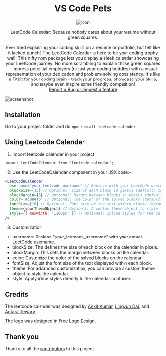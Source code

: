 <div align='center'>

# VS Code Pets

![icon](https://github.com/ankitkr8540/leetcode-calendar/blob/antara-trials/assets/leetcode-calendar-logo.png)

</div>

<p align="center">
    LeetCode Calendar: Because nobody cares about your resume without green squares.
    <br>
    <br>
    Ever tried explaining your coding skills on a resume or portfolio, but felt like it lacked punch? The LeetCode Calendar is here to be your coding trophy wall! This nifty npm package lets you display a sleek calendar showcasing your LeetCode journey. No more scrambling to explain those green squares - impress potential employers (or just your coding buddies) with a visual representation of your dedication and problem-solving consistency. It's like a Fitbit for your coding brain - track your progress, showcase your skills, and maybe even inspire some friendly competition! 
    <br>
    <a href="https://github.com/ankitkr8540/leetcode-calendar/issues/new">Report a Bug or request a feature</a>
</p>

![screenshot](https://github.com/ankitkr8540/leetcode-calendar/blob/antara-trials/assets/demo-screenshot.png)

## Installation

Go to your project folder and do `npm install leetcode-calender`

## Using Leetcode Calender

1. Import leetcode calender in your project

`import LeetCodeCalendar from 'leetcode-calendar';`

2. Use the LeetCodeCalendar component in your JSX code:-

```jsx
<LeetCodeCalendar
  username='your_leetcode_username' // Replace with your LeetCode username
  blockSize={15} // Optional: Size of each block in pixels (default: 15)
  blockMargin={5} // Optional: Margin between blocks in pixels (default: 5)
  color='#c084f5' // Optional: The color of the solved blocks (default: '#c084f5')
  fontSize={16} // Optional: Font size of the text within blocks (default: 16)
  theme={yourThemeObject} // Optional: A custom theme object to style the calendar
  style={{ maxWidth: '1100px' }} // Optional: Inline styles for the calendar container
/>
```

3. Customization

- username: Replace "your_leetcode_username" with your actual LeetCode username.
- blockSize: This defines the size of each block on the calendar in pixels.
- blockMargin: This sets the margin between blocks on the calendar.
- color: Customize the color of the solved blocks on the calendar.
- fontSize: Adjust the font size of the text displayed within each block.
- theme: For advanced customization, you can provide a custom theme object to style the calendar.
- style: Apply inline styles directly to the calendar container.

## Credits

The leetcode calender was designed by [Ankit Kumar](https://github.com/ankitkr8540), [Lingyun Dai](https://github.com/lingyundai), and [Antara Tewary](https://github.com/StringAna).

The logo was designed in [Free Logo Design](https://app.freelogodesign.org/).

## Thank you

Thanks to all the [contributors](https://github.com/ankitkr8540/leetcode-calendar/graphs/contributors) to this project.
